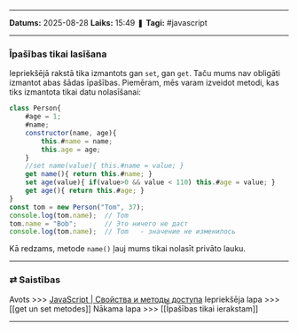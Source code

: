 ___

**Datums:** 2025-08-28
**Laiks:** 15:49
❚ **Tagi:** #javascript 

---
### Īpašības tikai lasīšana

Iepriekšējā rakstā tika izmantots gan `set`, gan `get`. Taču mums nav obligāti izmantot abas šādas īpašības. Piemēram, mēs varam izveidot metodi, kas tiks izmantota tikai datu nolasīšanai:

```js
class Person{
    #age = 1;
    #name;
    constructor(name, age){
        this.#name = name;
        this.age = age;
    }
    //set name(value){ this.#name = value; }
    get name(){ return this.#name; }
    set age(value){ if(value>0 && value < 110) this.#age = value; }
    get age(){ return this.#age; }
}
const tom = new Person("Tom", 37);
console.log(tom.name);  // Tom
tom.name = "Bob";       // Это ничего не даст
console.log(tom.name);  // Tom   - значение не изменилось
```

Kā redzams, metode `name()` ļauj mums tikai nolasīt privāto lauku.

---
### ⇄ Saistības

Avots >>> [JavaScript \| Свойства и методы доступа](https://metanit.com/web/javascript/4.14.php)
Iepriekšēja lapa >>> [[get un set metodes]]
Nākama lapa >>> [[Īpašības tikai ierakstam]]

---